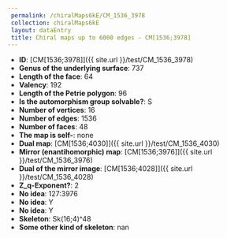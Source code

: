 ```yaml
--- 
 permalink: /chiralMaps6kE/CM_1536_3978 
 collection: chiralMaps6kE
 layout: dataEntry
 title: Chiral maps up to 6000 edges - CM[1536;3978]
---
```


- **ID**: [CM[1536;3978]]({{ site.url }}/test/CM_1536_3978)
- **Genus of the underlying surface**: 737
- **Length of the face**: 64
- **Valency**: 192
- **Length of the Petrie polygon**: 96
- **Is the automorphism group solvable?**: S
- **Number of vertices**: 16
- **Number of edges**: 1536
- **Number of faces**: 48
- **The map is self-**: none
- **Dual map**: [CM[1536;4030]]({{ site.url }}/test/CM_1536_4030)
- **Mirror (enantihomorphic) map**: [CM[1536;3976]]({{ site.url }}/test/CM_1536_3976)
- **Dual of the mirror image**: [CM[1536;4028]]({{ site.url }}/test/CM_1536_4028)
- **Z_q-Exponent?**: 2
- **No idea**:  127:3976
- **No idea**: Y
- **No idea**: Y
- **Skeleton**: Sk(16;4)^48
- **Some other kind of skeleton**: nan

